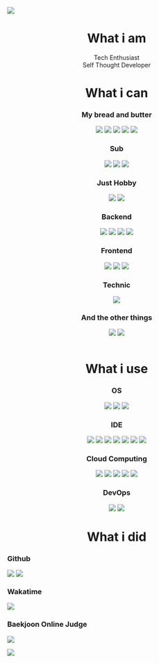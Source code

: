 <a href="https://hklee.me"><img src="https://capsule-render.vercel.app/api?type=waving&color=timeGradient&text=HK.%20Lee&height=300"/></a>

<h1 align="center">What i am</h1>
<div align="center">
  Tech Enthusiast<br/>
  Self Thought Developer<br/>
</div>
<!-- <h3 align="center">Visitor</h3>
<div align="center">
  <a href="https://hklee.me"><img src="https://count.getloli.com/get/@LeeHyKu"/></a>
</div> -->
<h1 align="center" >What i can</h1>
<div align="center">
  <h3 align="center">My bread and butter</h3>
  <a href="https://developer.mozilla.org/ko/docs/Web/JavaScript" style="text-decoration: none"><img src="https://img.shields.io/badge/Javascript-important?style=for-the-badge&logo=Javascript&logoColor=white"/></a>
  <a href="https://www.typescriptlang.org/" style="text-decoration: none"><img src="https://img.shields.io/badge/Typescript-3178C6?style=for-the-badge&logo=TypeScript&logoColor=white"/></a>
  <a href="https://www.w3schools.com/html/default.asp" style="text-decoration: none"><img src="https://img.shields.io/badge/HTML5-E34F26?style=for-the-badge&logo=HTML5&logoColor=white"/></a>
  <a href="https://www.w3schools.com/css/default.asp" style="text-decoration: none"><img src="https://img.shields.io/badge/CSS-1572B6?style=for-the-badge&logo=CSS3&logoColor=white"/></a>
  <a href="https://www.python.org/" style="text-decoration: none"><img src="https://img.shields.io/badge/Python-3776AB?&style=for-the-badge&logo=Python&logoColor=white"/></a>
  <!-- <a href="https://www.java.com/" style="text-decoration: none"><img src="https://img.shields.io/badge/Java-007396?&style=for-the-badge&logo=Java&logoColor=white"/></a>
  <a href="https://www.w3schools.com/sql/" style="text-decoration: nont"><img src="https://img.shields.io/badge/SQL-003545?&style=for-the-badge&logo=MariaDB&logoColor=white"/></a>
  <a href="https://docs.microsoft.com/en-us/dotnet/csharp/" style="text-decoration: none"><img src="https://img.shields.io/badge/C%23-239120?&style=for-the-badge&logo=C%20Sharp&logoColor=white"/></a> -->
  
  <h3 align="center">Sub</h3>
  <a href="https://kotlinlang.org/" style="text-decoration: none"><img src="https://img.shields.io/badge/Kotlin-0095D5?&style=for-the-badge&logo=Kotlin&logoColor=white"/></a>
  <a href="https://dart.dev/" style="text-decoration: none"><img src="https://img.shields.io/badge/Dart-0175C2?&style=for-the-badge&logo=Dart&logoColor=white"/></a>
  <a href="https://www.php.net/" style="text-decoration: none"><img src="https://img.shields.io/badge/PHP-777BB4?&style=for-the-badge&logo=PHP&logoColor=white"/></a>
  
  <h3 align="center">Just Hobby</h3>
  <a href="https://en.cppreference.com/w/c" style="text-decoration: none"><img src="https://img.shields.io/badge/C-A8B9CC?&style=for-the-badge&logo=C&logoColor=white"/></a>
  <a href="https://en.cppreference.com/w/cpp" style="text-decoration: none"><img src="https://img.shields.io/badge/C%2B%2B-00599C?&style=for-the-badge&logo=C%2B%2B&logoColor=white"/></a>
  
  <h3 align="center">Backend</h3>
  <a href="https://nodejs.org/" style="text-decoration: none"><img src="https://img.shields.io/badge/Node.js-5455FE?style=for-the-badge&logo=Node.js&logoColor=white"/></a>
  <a href="https://expressjs.com/" style="text-decoration: none"><img src="https://img.shields.io/badge/Express-000000?style=for-the-badge&logo=Express&logoColor=white"/></a>
  <a href="https://www.mongodb.com/" style="text-decoration: none"><img src="https://img.shields.io/badge/MongoDB-47A248?style=for-the-badge&logo=MongoDB&logoColor=white"/></a>
  <a href="https://www.postgresql.org/" style="text-decoration: none"><img src="https://img.shields.io/badge/MariaDB-003545?style=for-the-badge&logo=MariaDB&logoColor=white"/></a>
  
  <h3 align="center">Frontend</h3>
  <a href="https://reactjs.org/" style="text-decoration: none"><img src="https://img.shields.io/badge/React-61DAFB?style=for-the-badge&logo=React&logoColor=white"/></a>
  <a href="https://flutter.dev/" style="text-decoration: none"><img src="https://img.shields.io/badge/Flutter-02569B?style=for-the-badge&logo=Flutter&logoColor=white"/></a>
  <a href="https://dotnet.microsoft.com/" style="text-decoration: none"><img src="https://img.shields.io/badge/.NET-512BD4?style=for-the-badge&logo=.NET&logoColor=white"/></a>
  
  <h3 align="center">Technic</h3>
  <a href="https://mochajs.org/" style="text-decoration: none"><img src="https://img.shields.io/badge/Mocha-8D6748?style=for-the-badge&logo=Mocha&logoColor=white"/></a>
  
  <h3 align="center">And the other things</h3>
  <a href="https://git-scm.com/" style="text-decoration: none"><img src="https://img.shields.io/badge/Git-F05032?style=for-the-badge&logo=Git&logoColor=white"/></a>
  <a href="https://github.com/" style="text-decoration: none"><img src="https://img.shields.io/badge/Github-181717?style=for-the-badge&logo=Github&logoColor=white"/></a>
</div>
<br/>
<h1 align="center">What i use</h1>
<div align="center">
  <h3 align="center">OS</h3>
  <a href="https://www.microsoft.com/windows"><img src="https://img.shields.io/badge/Windows%2011-0078D6?style=for-the-badge&logo=Windows&logoColor=white"/></a>
  <a href="https://www.apple.com/kr/macos/monterey/"><img src="https://img.shields.io/badge/macOS%20Monterey-000000?style=for-the-badge&logo=macOS&logoColor=white"/></a>
  <a href="https://ubuntu.com"><img src="https://img.shields.io/badge/Ubuntu%2020.04-E95420?style=for-the-badge&logo=Ubuntu&logoColor=white"/></a>
  
  <h3 align="center">IDE</h3>
  <a href="https://visualstudio.microsoft.com/ko/" style="text-decoration: none"><img src="https://img.shields.io/badge/VS-5C2D91?style=for-the-badge&logo=Visual%20Studio&logoColor=white"/></a>
  <a href="https://code.visualstudio.com/" style="text-decoration: none"><img src="https://img.shields.io/badge/VSC-007ACC?style=for-the-badge&logo=Visual%20Studio%20Code&logoColor=white"/></a>
  <a href="https://github.com/cdr/code-server" style="text-decoration: none"><img src="https://img.shields.io/badge/Code%20Server-lightgray?style=for-the-badge&logo=Visual%20Studio%20Code&logoColor=white"/></a>
  <a href="https://notepad-plus-plus.org/" style="text-decoration: none"><img src="https://img.shields.io/badge/Notepad%2B%2B-90E59A?style=for-the-badge&logo=Notepad%2B%2B&logoColor=white"/></a>
  <a href="https://www.jetbrains.com/idea/" style="text-decoration: none"><img src="https://img.shields.io/badge/IDEA-000000?style=for-the-badge&logo=Intellij%20IDEA&logoColor=white"/></a>
  <a href="https://www.jetbrains.com/pycharm/" style="text-decoration: none"><img src="https://img.shields.io/badge/Pycharm-000000?style=for-the-badge&logo=Pycharm&logoColor=white"/></a>
  <a href="https://www.jetbrains.com/webstorm/" style="text-decoration: none"><img src="https://img.shields.io/badge/Webstorm-000000?style=for-the-badge&logo=WebStorm&logoColor=white"/></a>
  
  <h3 align="center">Cloud Computing</h3>
  <a href="https://aws.amazon.com" style="text-decoration: none"><img src="https://img.shields.io/badge/AWS-232F3E?style=for-the-badge&logo=Amazon%20AWS&logoColor=white"/></a>
  <a href="https://aws.amazon.com/ec2" style="text-decoration: none"><img src="https://img.shields.io/badge/AWS%20EC2-232F3E?style=for-the-badge&logo=Amazon%20AWS&logoColor=white"/></a>
  <a href="https://aws.amazon.com/rds" style="text-decoration: none"><img src="https://img.shields.io/badge/AWS%20RDS-232F3E?style=for-the-badge&logo=Amazon%20AWS&logoColor=white"/></a>
  <a href="https://lightsail.aws.amazon.com" style="text-decoration: none"><img src="https://img.shields.io/badge/AWS%20Lightsail-232F3E?style=for-the-badge&logo=Amazon%20AWS&logoColor=white"/></a>
  <a href="https://aws.amazon.com/s3" style="text-decoration: none"><img src="https://img.shields.io/badge/AWS%20S3-569A31?style=for-the-badge&logo=Amazon%20S3&logoColor=white"/></a>
  
  <h3 align="center">DevOps</h3>
  <a href="https://github.com/features/actions" style="text-decoration: none"><img src="https://img.shields.io/badge/Github%20Actions-181717?style=for-the-badge&logo=Github&logoColor=white"/></a>
  <a href="https://aws.amazon.com/codedeploy"><img src="https://img.shields.io/badge/AWS%20CodeDeploy-232F3E?style=for-the-badge&logo=Amazon%20AWS&logoColor=white"/></a>
</div>

<h1 align="center">What i did</h1>

<h3 align="left">Github</h3>
<div>
  <a href="https://hklee.me" style="text-decoration: none"><img align="top" src="https://github-readme-stats.vercel.app/api?username=LeeHyKu&show_icons=true&theme=radical&count_private=true"/></a>
  <a href="https://hklee.me" style="text-decoration: none"><img align="top" src="https://github-readme-stats.vercel.app/api/top-langs/?username=LeeHyKu&show_icons=true&theme=radical"/></a>
</div>

<h3 align="left">Wakatime</h3>
<a href="https://hklee.me" style="text-decoration: none"><img src="https://github-readme-stats.vercel.app/api/wakatime?username=LeeHyKu&show_icons=true&theme=radical&layout=compact"/></a>

<h3 align="left">Baekjoon Online Judge</h3>
<a href="https://solved.ac/profile/hklee416" style="text-decoration: none"><img src="http://mazassumnida.wtf/api/v2/generate_badge?boj=hklee416"/></a>

<a href="https://hklee.me" style="text-decoration: none"><img src="https://capsule-render.vercel.app/api?type=waving&color=timeGradient&section=footer"/></a>
